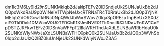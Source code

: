 dm1lc3M6Ly9ld29nSUNKMklqb2dJaklpTEFvZ0lDSndjeUk2SUNJaUxBb2dJQ0poWkdRaU9pQWlNelV1TWpNeUxqRTRNaTR4T0RraUxBb2dJQ0p3YjNKMElqb2dORGcwTkRNc0NpQWdJbWxrSWpvZ0lqa3pORE5pTnpBeUxXSXdZelF0TkRRek1DMWxaV0U0TFRCbE1XUmlNVE01TkRnell5SXNDaUFnSW1GcFpDSTZJRFkwTEFvZ0lDSnVaWFFpT2lBaWRHTndJaXdLSUNBaWRIbHdaU0k2SUNKdWIyNWxJaXdLSUNBaWFHOXpkQ0k2SUNJaUxBb2dJQ0p3WVhSb0lqb2dJaUlzQ2lBZ0luUnNjeUk2SUNKdWIyNWxJZ3A5